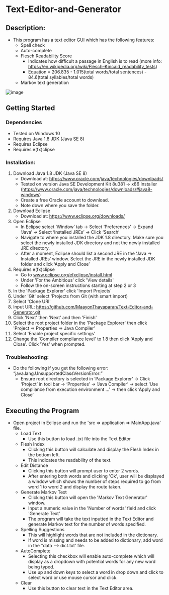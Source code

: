 # Text-Editor-and-Generator

## Description: 
- This program has a text editor GUI which has the following features:
     - Spell check
     - Auto-complete
     - Flesch Readability Score
          - Indicates how difficult a passage in English is to read (more info: https://en.wikipedia.org/wiki/Flesch–Kincaid_readability_tests)
          - Equation = 206.835 - 1.015(total words/total sentences) - 84.6(total syllables/total words)
     - Markov text generation

![image](https://github.com/MaayonThayaparan/Text-Editor-and-Generator/assets/43158629/887f3303-c68b-479f-a3cd-31abc010570a)

## Getting Started 

### Dependencies
- Tested on Windows 10
- Requires Java 1.8 JDK (Java SE 8)
- Requires Eclipse 
- Requires e(fx)clipse

### Installation:

1. Download Java 1.8 JDK (Java SE 8)
     - Download at: https://www.oracle.com/java/technologies/downloads/
     - Tested on version Java SE Development Kit 8u381 → x86 Installer (https://www.oracle.com/java/technologies/downloads/#java8-windows)
     - Create a free Oracle account to download.
     - Note down where you save the folder. 
2. Download Eclipse
     - Download at: https://www.eclipse.org/downloads/
3. Open Eclipse
     - In Eclipse select ‘Window’ tab → Select ‘Preferences’ → Expand ‘Java’ → Select ‘Installed JREs’ → Click ‘Search’
     - Navigate to where  you installed the JDK 1.8 directory. Make sure you select the newly installed JDK directory and not the newly installed JRE directory.
     - After a moment, Eclipse should list a second JRE in the ‘Java → Installed JREs’ window. Select the JRE in the newly installed JDK folder and click ‘Apply and Close’
4. Requires e(fx)clipse
     - Go to www.eclipse.org/efxclipse/install.html
     - Under 'For the Ambitious' click 'View details'
     - Follow the on-screen instructions starting at step 2 or 3
5. In the 'Package Explorer' click 'Import Projects'
6. Under 'Git' select 'Projects from Git (with smart import)
7. Select 'Clone URl'
8. Input URL: https://github.com/MaayonThayaparan/Text-Editor-and-Generator.git
9. Click 'Next' then 'Next' and then 'Finish'
10. Select the root project folder in the 'Package Explorer' then click 'Project => Properties => Java Compiler'
11. Select 'Enable project specific settings'
12. Change the 'Compiler compliance level' to 1.8 then click 'Apply and Close'. Click 'Yes' when prompted. 

### Troubleshooting:
- Do the following if you get the following error: “java.lang.UnsupportedClassVersionError:”
     - Ensure root directory is selected in ‘Package Explorer’ → Click ‘Project’ in tool bar → ‘Properties’ → ‘Java Compiler’ → select ‘Use compliance from execution environment ...' → then click ‘Apply and Close’
 
## Executing the Program
- Open project in Eclipse and run the 'src => application => MainApp.java' file.
     - Load Text
          - Use this button to load .txt file into the Text Editor
     - Flesh Index
          - Clicking this button will calculate and display the Flesh Index in the bottom left.
          - This indicates the readability of the text.
     - Edit Distance
          - Clicking this button will prompt user to enter 2 words.
          - After entering both words and clicking 'Ok', user will be displayed a window which shows the number of steps required to go from word 1 to word 2 and display the route taken.
     - Generate Markov Text
          - Clicking this button will open the 'Markov Text Generator' window.
          - Input a numeric value in the 'Number of words' field and click 'Generate Text'
          - The program will take the text inputted in the Text Editor and generate Markov text for the number of words specified.
     - Spelling Suggestions
          - This will highlight words that are not included in the dictionary.
          - If word is missing and needs to be added to dictionary, add word in the "data --> dict.txt' file. 
     - AutoComplete
          - Selecting this checkbox will enable auto-complete which will display as a dropdown with potential words for any new word being typed.
          - Use up and down keys to select a word in drop down and click <ENTER> to select word or use mouse cursor and click.
     - Clear
          - Use this button to clear text in the Text Editor area. 
     

